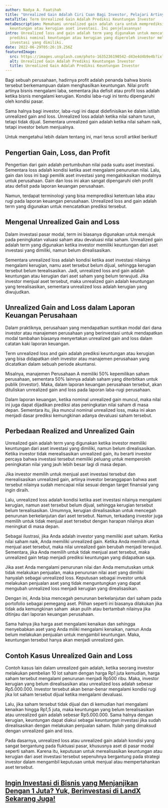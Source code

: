 ```yaml
---
author: Nadya A. Faatihah
title: "Unrealized Gain Adalah Ciri Cuan Bagi Investor, Pelajari Artinya Yuk! "
metaTitle: Term Unrealized Gain Adalah Prediksi Keuntungan Investor
metaDescription: Memahami unrealized gain adalah cara untuk memprediksi
  keuntungan atau kerugian aset investasi. Ini penjelasannya!
intro: Unrealized loss and gain adalah term yang digunakan untuk mencatatkan
  prediksi nominal keuntungan atau kerugian yang diperoleh investor melalui aset
  investasi yang dimiliki.
date: 2022-06-29T05:26:19.256Z
featuredImage:
  src: https://images.unsplash.com/photo-1635236190542-d43e4d4b9e4b?ixlib=rb-1.2.1&ixid=MnwxMjA3fDB8MHxwaG90by1wYWdlfHx8fGVufDB8fHx8&auto=format&fit=crop&w=869&q=80
  alt: Unrealized Gain Adalah Prediksi Keuntungan Investor
  title: Unrealized Gain Adalah Prediksi Keuntungan Investor
---
```

<!--StartFragment-->

Bagi sebuah perusahaan, hadirnya profit adalah penanda bahwa bisnis tersebut berkemampuan dalam menghasilkan keuntungan. Nilai profit artinya bisnis mengalami laba, sementara jika defisit atau profit loss adalah ketika bisnis mengalami kerugian. Kondisi laba-rugi ini tentu dipengaruhi oleh kondisi pasar.



Sama halnya bagi investor, laba-rugi ini dapat didefinisikan ke dalam istilah unrealized gain and loss. Unrealized loss adalah ketika nilai saham turun, tetapi tidak dijual. Sementara unrealized gain adalah ketika nilai saham naik, tetapi investor belum menjualnya.



Untuk mengetahui lebih dalam tentang ini, mari terus scroll artikel berikut!



## Pengertian Gain, Loss, dan Profit

Pengertian dari gain adalah pertumbuhan nilai pada suatu aset investasi. Sementara loss adalah kondisi ketika aset mengalami penurunan nilai. Lalu, gain dan loss ini bagi pemilik aset investasi yang mengalokasikan modalnya untuk perusahaan. Gain dan loss ini akan sangat dipengaruhi oleh profit atau defisit pada laporan keuangan perusahaan.



Namun, terdapat terminologi yang bisa memprediksi ketentuan laba atau rugi pada laporan keuangan perusahaan. Unrealized loss and gain adalah term yang digunakan untuk mencatatkan prediksi tersebut.

## Mengenal Unrealized Gain and Loss

Dalam investasi pasar modal, term ini biasanya digunakan untuk merujuk pada peningkatan valuasi saham atau devaluasi nilai saham. Unrealized gain adalah term yang digunakan ketika investor memiliki keuntungan dari aset investasi yang dimiliki, namun belum direalisasikan. 



Sementara unrealized loss adalah kondisi ketika aset investasi nilainya mengalami kerugian, namu aset tersebut belum dijual, sehingga kerugian tersebut belum terealisasikan. Jadi, unrealized loss and gain adalah keuntungan atau kerugian dari aset saham yang belum terwujud. Jika investor menjual aset tersebut, maka unrealized gain adalah keuntungan yang terealisasikan, sementara unrealized loss adalah kerugian yang diwujudkan.

## Unrealized Gain and Loss dalam Laporan Keuangan Perusahaan 

Dalam praktiknya, perusahaan yang mendapatkan suntikan modal dari dana investor atau manajemen perusahaan yang berinvestasi untuk mendapatkan modal tambahan biasanya menyertakan unrealized gain and loss dalam catatan kaki laporan keuangan.



Term unrealized loss and gain adalah prediksi keuntungan atau kerugian yang bisa didapatkan oleh investor atau manajemen perusahaan yang dicatatkan dalam sebuah periode akuntansi. 



Misalnya, manajemen Perusahaan A memiliki 50% kepemilikan saham perusahaan, sementara 50% lainnya adalah saham yang diterbitkan untuk publik (investor). Maka, dalam laporan keuangan perusahaan tersebut, akan dituliskan unrealized gain and loss pada laporan laba-rugi perusahaan.



Dalam laporan keuangan, ketika nominal unrealized gain muncul, maka nilai ini juga dapat dijadikan prediksi atas peningkatan nilai saham di masa depan. Sementara itu, jika muncul nominal unrealized loss, maka ini akan menjadi dasar prediksi kemungkinan adanya devaluasi saham tersebut.

## Perbedaan Realized and Unrealized Gain

Unrealized gain adalah term yang digunakan ketika investor memiliki keuntungan dari aset investasi yang dimiliki, namun belum direalisasikan. Ketika investor tidak merealisasikan unrealized gain, itu berarti investor percaya bahwa investasi tersebut memiliki peluang untuk memperoleh peningkatan nilai yang jauh lebih besar lagi di masa depan. 



Jika investor memilih untuk menjual aset investasi tersebut dan merealisasikan unrealized gain, artinya investor beranggapan bahwa aset tersebut nilainya sudah mencapai nilai sesuai dengan target finansial yang ingin diraih.



Lalu, unrealized loss adalah kondisi ketika aset investasi nilainya mengalami kerugian, namun aset tersebut belum dijual, sehingga kerugian tersebut belum terealisasikan. Umumnya, kerugian direalisasikan untuk mencegah penurunan berkelanjutan dari aset tersebut. Namun, terkadang investor juga memilih untuk tidak menjual aset tersebut dengan harapan nilainya akan meningkat di masa depan.



Sebagai ilustrasi, jika Anda adalah investor yang memiliki aset saham. Ketika nilai saham naik, Anda memiliki unrealized gain. Ketika Anda memilih untuk menjual aset tersebut, maka nilai unrealized gain berubah menjadi terwujud. Sementara, jika Anda memilih untuk tidak menjual aset tersebut, maka unrealized gain tetap menjadi prediksi keuntungan yang didapatkan saja.



Jika aset Anda mengalami penurunan nilai dan Anda memutuskan untuk tidak melakukan penjualan, maka penurunan nilai aset yang dimiliki hanyalah sebagai unrealized loss. Keputusan sebagai investor untuk melakukan penjualan aset yang tidak menguntungkan yang dapat mengubah unrealized loss menjadi kerugian yang direalisasikan. 



Dengan ini, Anda bisa mencegah penurunan berkelanjutan dari saham pada portofolio sebagai pemegang aset. Pilihan seperti ini biasanya dilakukan jika tidak ada kemungkinan saham  akan pulih atau bertambah nilainya jika ditinjau dari laporan keuangan perusahaan.



Sama halnya jika harga aset mengalami kenaikan dan sehingga menyebabkan aset yang Anda miliki mengalami kenaikan, namun Anda belum melakukan penjualan untuk mengambil keuntungan. Maka, keuntungan tersebut hanya akan menjadi unrealized gain. 



## Contoh Kasus Unrealized Gain and Loss

Contoh kasus lain dalam unrealized gain adalah, ketika seorang investor melakukan pembelian 10 lot saham dengan harga Rp1 juta kemudian, harga saham tersebut mengalami penurunan menjadi Rp500 ribu. Maka, investor kerugian yang belum direalisasikan atau unrealized loss adalah sebesar Rp5.000.000. Investor tersebut akan benar-benar mengalami kondisi rugi jika lot saham tersebut dijual ketika mengalami devaluasi.



Lalu, jika saham tersebut tidak dijual dan di kemudian hari mengalami kenaikan hingga Rp1,5 juta, maka keuntungan yang belum terealisasikan atau unrealized gain adalah sebesar Rp5.000.000. Sama halnya dengan kerugian, keuntungan dapat diakui sebagai keuntungan investasi jika sudah direalisasikan dengan melakukan penjualan saham. Itulah yang dimaksud dengan unrealized gain and loss.



Pada dasarnya, unrealized loss atau unrealized gain adalah kondisi yang sangat bergantung pada fluktuasi pasar, khususnya aset di pasar modal seperti saham. Karena itu, keputusan untuk merealisasikan keuntungan atau kerugian dari aset investasi tersebut sepenuhnya bergantung pada strategi investor dalam mengambil keputusan untuk menjual atau mempertahankan aset tersebut.



## [Ingin Investasi di Bisnis yang Menjanjikan Dengan 1 Juta? Yuk, Berinvestasi di LandX Sekarang Juga!](https://landx.id/project/?utm_source=Blog&utm_medium=organic+keyword&utm_campaign=blog&utm_id=Blog)

<!--EndFragment-->